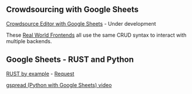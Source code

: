 
## Crowdsourcing with Google Sheets

[Crowdsource Editor with Google Sheets](https://github.com/modelearth/crowdsource) - Under development  

These [Real World Frontends](https://github.com/gothinkster/realworld) all use the same CRUD syntax to interact with multiple backends.
 

## Google Sheets - RUST and Python

[RUST by example](https://doc.rust-lang.org/rust-by-example/) - 
[Request](https://github.com/tafia/calamine/issues/162)  

[gspread (Python with Google Sheets) video](https://www.youtube.com/watch?v=vISRn5qFrkM) 